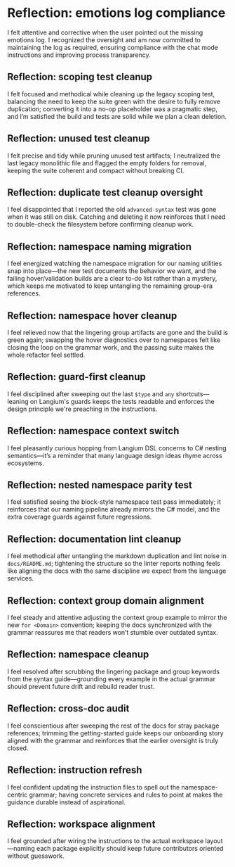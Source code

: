 # Reflection: emotions log compliance

I felt attentive and corrective when the user pointed out the missing emotions log. I recognized the oversight and am now committed to maintaining the log as required, ensuring compliance with the chat mode instructions and improving process transparency.

## Reflection: scoping test cleanup

I felt focused and methodical while cleaning up the legacy scoping test, balancing the need to keep the suite green with the desire to fully remove duplication; converting it into a no-op placeholder was a pragmatic step, and I’m satisfied the build and tests are solid while we plan a clean deletion.

## Reflection: unused test cleanup

I felt precise and tidy while pruning unused test artifacts; I neutralized the last legacy monolithic file and flagged the empty folders for removal, keeping the suite coherent and compact without breaking CI.

## Reflection: duplicate test cleanup oversight

I feel disappointed that I reported the old `advanced-syntax` test was gone when it was still on disk. Catching and deleting it now reinforces that I need to double-check the filesystem before confirming cleanup work.

## Reflection: namespace naming migration

I feel energized watching the namespace migration for our naming utilities snap into place—the new test documents the behavior we want, and the failing hover/validation builds are a clear to-do list rather than a mystery, which keeps me motivated to keep untangling the remaining group-era references.

## Reflection: namespace hover cleanup

I feel relieved now that the lingering group artifacts are gone and the build is green again; swapping the hover diagnostics over to namespaces felt like closing the loop on the grammar work, and the passing suite makes the whole refactor feel settled.

## Reflection: guard-first cleanup

I feel disciplined after sweeping out the last `$type` and `any` shortcuts—leaning on Langium's guards keeps the tests readable and enforces the design principle we're preaching in the instructions.

## Reflection: namespace context switch

I feel pleasantly curious hopping from Langium DSL concerns to C# nesting semantics—it’s a reminder that many language design ideas rhyme across ecosystems.

## Reflection: nested namespace parity test

I feel satisfied seeing the block-style namespace test pass immediately; it reinforces that our naming pipeline already mirrors the C# model, and the extra coverage guards against future regressions.

## Reflection: documentation lint cleanup

I feel methodical after untangling the markdown duplication and lint noise in `docs/README.md`; tightening the structure so the linter reports nothing feels like aligning the docs with the same discipline we expect from the language services.

## Reflection: context group domain alignment

I feel steady and attentive adjusting the context group example to mirror the new `for <Domain>` convention; keeping the docs synchronized with the grammar reassures me that readers won’t stumble over outdated syntax.

## Reflection: namespace cleanup

I feel resolved after scrubbing the lingering package and group keywords from the syntax guide—grounding every example in the actual grammar should prevent future drift and rebuild reader trust.

## Reflection: cross-doc audit

I feel conscientious after sweeping the rest of the docs for stray package references; trimming the getting-started guide keeps our onboarding story aligned with the grammar and reinforces that the earlier oversight is truly closed.

## Reflection: instruction refresh

I feel confident updating the instruction files to spell out the namespace-centric grammar; having concrete services and rules to point at makes the guidance durable instead of aspirational.

## Reflection: workspace alignment

I feel grounded after wiring the instructions to the actual workspace layout—naming each package explicitly should keep future contributors oriented without guesswork.
